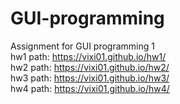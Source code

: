 # GUI-programming<br />
Assignment for GUI programming 1<br />
hw1 path: https://vixi01.github.io/hw1/<br />
hw2 path: https://vixi01.github.io/hw2/<br />
hw3 path: https://vixi01.github.io/hw3/<br />
hw4 path: https://vixi01.github.io/hw4/
